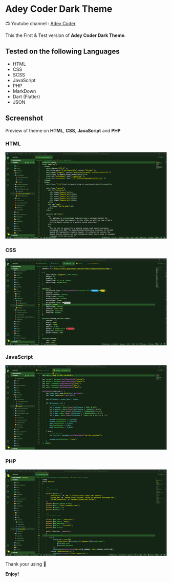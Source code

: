 # Adey Coder Dark Theme

📺 Youtube channel : [Adey Coder](https://youtube.com/c/AdeyCoder)

This the First & Test version of **Adey Coder Dark Theme**.

## Tested on the following Languages

- HTML
- CSS
- SCSS
- JavaScript
- PHP
- MarkDown
- Dart (Flutter)
- JSON

## Screenshot

Preview of theme on **HTML**, **CSS**, **JavaScript** and **PHP**

### HTML

![ScreenShot of HTML](./images/HTML.png)

### CSS

![ScreenShot of CSS](./images/CSS.png)

### JavaScript

![ScreenShot of JavaScript](./images/JS.png)

### PHP

![ScreenShot of PHP](./images/PHP.png)

Thank your using 🙂

**Enjoy!**
